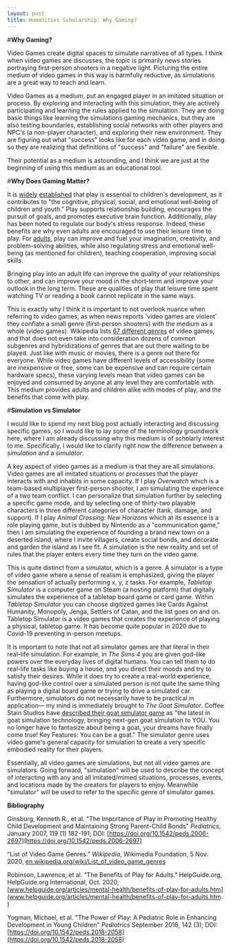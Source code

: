 ```yaml
---
layout: post
title: Humanities Scholarship: Why Gaming?
---
```




#**Why Gaming?**

Video Games create digital spaces to simulate narratives of all types. I think when video games are discusses, the topic is primarily news stories portraying first-person shooters in a negative light. Picturing the entire medium of video games in this way is harmfully reductive, as simulations are a great way to teach and learn.

Video Games as a medium, put an engaged player in an imitated situation or process. By exploring and interacting with this simulation, they are actively participating and learning the rules applied to the simulation. They are doing basic things like learning the simulations gaming mechanics, but they are also testing boundaries, establishing social networks with other players and NPC's (a non-player character), and exploring their new environment. They are figuring out what "success" looks like for each video game, and in doing so they are realizing that definitions of "success" and "failure" are flexible. 

Their potential as a medium is astounding, and I think we are just at the beginning of using this medium as an educational tool. 



#**Why Does Gaming Matter?**

It is [widely](https://pediatrics.aappublications.org/content/119/1/182) [established](https://pediatrics.aappublications.org/content/142/3/e20182058) that play is essential to children's development, as it contributes to "the cognitive, physical, social, and emotional well-being of children and youth." Play supports relationship building, encourages the pursuit of goals, and promotes executive brain function. Additionally, play has been noted to regulate our body's stress response. Indeed, these benefits are why even adults are encouraged to use their leisure time to play. For [adults](https://www.helpguide.org/articles/mental-health/benefits-of-play-for-adults.htm), play can improve and fuel your imagination, creativity, and problem-solving abilities, while also regulating stress and emotional well-being (as mentioned for children), teaching cooperation, improving social skills.

Bringing play into an adult life can improve the quality of your relationships to other, and can improve your mood in the short-term and improve your outlook in the long term. These are qualities of play that leisure time spent watching TV or reading a book cannot replicate in the same ways.

This is exactly why I think it is important to not overlook nuance when referring to video games, as when news reports 'video games are violent' they conflate a small genre (first-person shooters) with the medium as a whole (video games). Wikipedia lists [67 different genres](https://en.wikipedia.org/wiki/List_of_video_game_genres) of video games, and that does not even take into consideration dozens of common subgenres and hybridizations of genres that are out there waiting to be played. Just like with music or movies, there is a genre out there for everyone. While video games have different levels of accessibility (some are inexpensive or free, some can be expensive and can require certain hardware specs), these varying levels mean that video games can be enjoyed and consumed by anyone at any level they are comfortable with. This medium provides adults and children alike with modes of play, and the benefits that come with play.



#**Simulation vs Simulator**

I would like to spend my next blog post actually interacting and discussing specific games, so I would like to lay some of the terminology groundwork here, where I am already discussing why this medium is of scholarly interest to me. Specifically, I would like to clarify right now the difference between a _simulation_ and a _simulator_. 

A key aspect of video games as a medium is that they are all simulations. Video games are all imitated situations or processes that the player interacts with and inhabits in some capacity. If I play _Overwatch_ which is a team-based multiplayer first-person shooter, I am simulating the experience of a two team conflict. I can personalize that simulation further by selecting a specific game mode, and by selecting one of thirty-two playable characters in three different categories of character (tank, damage, and support). If I play _Animal Crossing: New Horizons_ which at its essence is a role playing game, but is dubbed by Nintendo as a "communication game," then I am simulating the experience of founding a brand new town on a deserted island, where I invite villagers, create social bonds, and decorate and garden the island as I see fit. A simulation is the new reality and set of rules that the player enters every time they turn on the video game.

This is quite distinct from a simulator, which is a genre. A simulator is a type of video game where a sense of realism is emphasized, giving the player the sensation of actually performing x, y, z tasks. For example, _Tabletop Simulator_ is a computer game on Steam (a hosting platform) that digitally simulates the experience of a tabletop board game or card game. Within _Tabletop Simulator_ you can choose digitized games like Cards Against Humanity, Monopoly, Jenga, Settlers of Catan, and the list goes on and on. Tabletop Simulator is a video games that creates the experience of playing a physical, tabletop game. It has become quite popular in 2020 due to Covid-19 preventing in-person meetups. 

It is important to note that not all simulator games are that literal in their real-life simulation. For example, in _The Sims 4_ you are given god-like powers over the everyday lives of digital humans. You can tell them to do real-life tasks like buying a house, and you direct their moods and try to satisfy their desires. While it does try to create a real-world experience, having god-like control over a simulated person is not quite the same thing as playing a digital board game or trying to drive a simulated car. Furthermore, simulators do not necessarily have to be practical in application— my mind is immediately brought to _The Goat Simulator_. Coffee Stain Studios have [described their goat simulator game](https://store.steampowered.com/app/265930/Goat_Simulator/) as "the latest in goat simulation technology, bringing next-gen goat simulation to YOU. You no longer have to fantasize about being a goat, your dreams have finally come true! Key Features: You can be a goat." The simulator genre uses video game's general capacity for simulation to create a very specific embodied reality for their players.

Essentially, all video games are simulations, but not all video games are simulators. Going forward, "simulation" will be used to describe the concept of interacting with any and all imitated/mimed situations, processes, events, and locations made by the creators for players to enjoy. Meanwhile "simulator" will be used to refer to the specific genre of simulator games.

**Bibliography**

Ginsburg, Kenneth R., et al. "The Importance of Play in Promoting Healthy Child Development and Maintaining Strong Parent-Child Bonds" _Pediatrics_, January 2007, 119 (1) 182-191; DOI: [https://doi.org/10.1542/peds.2006-2697](https://doi.org/10.1542/peds.2006-2697)

“List of Video Game Genres.” _Wikipedia_, Wikimedia Foundation, 5 Nov. 2020, [en.wikipedia.org/wiki/List_of_video_game_genres](en.wikipedia.org/wiki/List_of_video_game_genres)

Robinson, Lawrence, et al. “The Benefits of Play for Adults.” HelpGuide.org, HelpGuide.org International, Oct. 2020, [www.helpguide.org/articles/mental-health/benefits-of-play-for-adults.htm](www.helpguide.org/articles/mental-health/benefits-of-play-for-adults.htm.  )

Yogman, Michael, et al. "The Power of Play: A Pediatric Role in Enhancing Development in Young Children" _Pediatrics_ September 2018, 142 (3); DOI: [https://doi.org/10.1542/peds.2018-2058](https://doi.org/10.1542/peds.2018-2058)